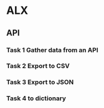 # ALX

## API

### Task 1 Gather data from an API
### Task 2 Export to CSV
### Task 3 Export to JSON
### Task 4 to dictionary
